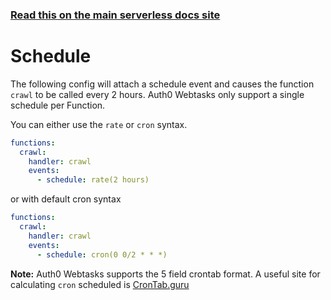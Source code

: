 <!--
title: Serverless Framework - Auth0 Webtasks Events - Scheduled & Recurring
menuText: Schedule
menuOrder: 4
description: Setting up Scheduled, Recurring, CRON Task Events with Auth0 Webtasks via the Serverless Framework
layout: Doc
-->

<!-- DOCS-SITE-LINK:START automatically generated  -->
### [Read this on the main serverless docs site](https://www.serverless.com/framework/docs/providers/webtasks/events/schedule)
<!-- DOCS-SITE-LINK:END -->

# Schedule

The following config will attach a schedule event and causes the function `crawl` to be called every 2 hours. Auth0 Webtasks only support a single schedule per Function.

You can either use the `rate` or `cron` syntax.

```yml
functions:
  crawl:
    handler: crawl
    events:
      - schedule: rate(2 hours)
```

or with default cron syntax

```yml
functions:
  crawl:
    handler: crawl
    events:
      - schedule: cron(0 0/2 * * *)
```
**Note:** Auth0 Webtasks supports the 5 field crontab format. A useful site for calculating `cron` scheduled is [CronTab.guru](http://crontab.guru/)